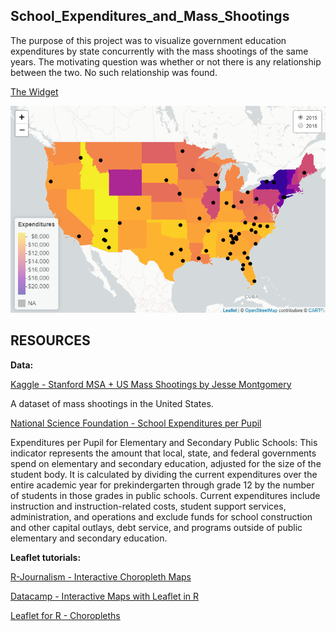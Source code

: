   School_Expenditures_and_Mass_Shootings
------------------------------------------------------------
The purpose of this project was to visualize government education expenditures by state concurrently with the mass shootings of the same years. The motivating question was whether or not there is any relationship between the two. No such relationship was found.

[The Widget](/Widget_School_Expenditures_and_Mass_Shootings.html)

![path](/School_Expenditures_and_Mass_Shootings.png)


RESOURCES
------------------------------------------------------------
**Data:**

[Kaggle - Stanford MSA + US Mass Shootings by Jesse Montgomery](https://www.kaggle.com/jlmontie/stanford-msa-2017?select=mass_shooting_events_stanford_msa_release_06142016_plus2017.csv)

A dataset of mass shootings in the United States.

[National Science Foundation - School Expenditures per Pupil](https://ncses.nsf.gov/indicators/states/indicator/public-school-per-pupil-expenditures)

Expenditures per Pupil for Elementary and Secondary Public Schools:
This indicator represents the amount that local, state, and federal governments spend on elementary and secondary education, adjusted for the size of the student body. It is calculated by dividing the current expenditures over the entire academic year for prekindergarten through grade 12 by the number of students in those grades in public schools. Current expenditures include instruction and instruction-related costs, student support services, administration, and operations and exclude funds for school construction and other capital outlays, debt service, and programs outside of public elementary and secondary education.



**Leaflet tutorials:**

[R-Journalism - Interactive Choropleth Maps](https://learn.r-journalism.com/en/mapping/census_maps/census-maps/)

[Datacamp - Interactive Maps with Leaflet in R](https://app.datacamp.com/learn/courses/interactive-maps-with-leaflet-in-r)

[Leaflet for R - Choropleths](https://rstudio.github.io/leaflet/choropleths.html)

